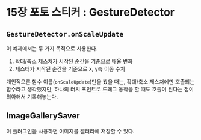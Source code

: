 # 15장 포토 스티커 : GestureDetector

## `GestureDetector.onScaleUpdate`

이 예제에서는 두 가지 목적으로 사용한다.

1. 확대/축소 제스처가 시작된 순간을 기준으로 배율 변화
2. 제스터가 시작된 순간을 기준으로 x, y축 이동 수치

개인적으론 함수 이름(`onScaleUpdate`)만을 봤을 때는, 확대/축소 제스처에만 호출되는 함수라고 생각했지만, 하나의 터치 포인트로 드래그 동작을 할 때도 호출이 된다는 점이 의아해서 기록해놓는다.

## ImageGallerySaver

이 플러그인을 사용하면 이미지를 갤러리에 저장할 수 있다.
